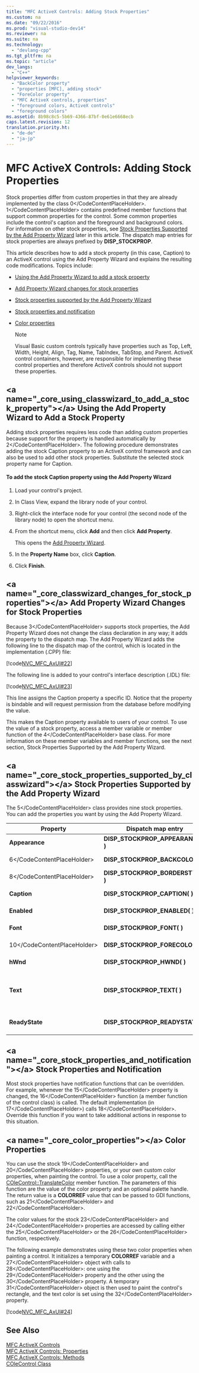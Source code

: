 ```yaml
---
title: "MFC ActiveX Controls: Adding Stock Properties"
ms.custom: na
ms.date: "09/22/2016"
ms.prod: "visual-studio-dev14"
ms.reviewer: na
ms.suite: na
ms.technology: 
  - "devlang-cpp"
ms.tgt_pltfrm: na
ms.topic: "article"
dev_langs: 
  - "C++"
helpviewer_keywords: 
  - "BackColor property"
  - "properties [MFC], adding stock"
  - "ForeColor property"
  - "MFC ActiveX controls, properties"
  - "foreground colors, ActiveX controls"
  - "foreground colors"
ms.assetid: 8b98c8c5-5b69-4366-87bf-0e61e6668ecb
caps.latest.revision: 12
translation.priority.ht: 
  - "de-de"
  - "ja-jp"
---
```

# MFC ActiveX Controls: Adding Stock Properties
Stock properties differ from custom properties in that they are already implemented by the class <CodeContentPlaceHolder>0\</CodeContentPlaceHolder>. <CodeContentPlaceHolder>1\</CodeContentPlaceHolder> contains predefined member functions that support common properties for the control. Some common properties include the control's caption and the foreground and background colors. For information on other stock properties, see [Stock Properties Supported by the Add Property Wizard](#_core_stock_properties_supported_by_classwizard) later in this article. The dispatch map entries for stock properties are always prefixed by **DISP_STOCKPROP**.  
  
 This article describes how to add a stock property (in this case, Caption) to an ActiveX control using the Add Property Wizard and explains the resulting code modifications. Topics include:  
  
-   [Using the Add Property Wizard to add a stock property](#_core_using_classwizard_to_add_a_stock_property)  
  
-   [Add Property Wizard changes for stock properties](#_core_classwizard_changes_for_stock_properties)  
  
-   [Stock properties supported by the Add Property Wizard](#_core_stock_properties_supported_by_classwizard)  
  
-   [Stock properties and notification](#_core_stock_properties_and_notification)  
  
-   [Color properties](#_core_color_properties)  
  
    > [!NOTE]
    >  Visual Basic custom controls typically have properties such as Top, Left, Width, Height, Align, Tag, Name, TabIndex, TabStop, and Parent. ActiveX control containers, however, are responsible for implementing these control properties and therefore ActiveX controls should not support these properties.  
  
##  \<a name="_core_using_classwizard_to_add_a_stock_property">\</a> Using the Add Property Wizard to Add a Stock Property  
 Adding stock properties requires less code than adding custom properties because support for the property is handled automatically by <CodeContentPlaceHolder>2\</CodeContentPlaceHolder>. The following procedure demonstrates adding the stock Caption property to an ActiveX control framework and can also be used to add other stock properties. Substitute the selected stock property name for Caption.  
  
#### To add the stock Caption property using the Add Property Wizard  
  
1.  Load your control's project.  
  
2.  In Class View, expand the library node of your control.  
  
3.  Right-click the interface node for your control (the second node of the library node) to open the shortcut menu.  
  
4.  From the shortcut menu, click **Add** and then click **Add Property**.  
  
     This opens the [Add Property Wizard](../vs140/names--add-property-wizard.md).  
  
5.  In the **Property Name** box, click **Caption**.  
  
6.  Click **Finish**.  
  
##  \<a name="_core_classwizard_changes_for_stock_properties">\</a> Add Property Wizard Changes for Stock Properties  
 Because <CodeContentPlaceHolder>3\</CodeContentPlaceHolder> supports stock properties, the Add Property Wizard does not change the class declaration in any way; it adds the property to the dispatch map. The Add Property Wizard adds the following line to the dispatch map of the control, which is located in the implementation (.CPP) file:  
  
 [!code[NVC_MFC_AxUI#22](../vs140/codesnippet/CPP/mfc-activex-controls--adding-stock-properties_1.cpp)]  
  
 The following line is added to your control's interface description (.IDL) file:  
  
 [!code[NVC_MFC_AxUI#23](../vs140/codesnippet/CPP/mfc-activex-controls--adding-stock-properties_2.idl)]  
  
 This line assigns the Caption property a specific ID. Notice that the property is bindable and will request permission from the database before modifying the value.  
  
 This makes the Caption property available to users of your control. To use the value of a stock property, access a member variable or member function of the <CodeContentPlaceHolder>4\</CodeContentPlaceHolder> base class. For more information on these member variables and member functions, see the next section, Stock Properties Supported by the Add Property Wizard.  
  
##  \<a name="_core_stock_properties_supported_by_classwizard">\</a> Stock Properties Supported by the Add Property Wizard  
 The <CodeContentPlaceHolder>5\</CodeContentPlaceHolder> class provides nine stock properties. You can add the properties you want by using the Add Property Wizard.  
  
|Property|Dispatch map entry|How to access value|  
|--------------|------------------------|-------------------------|  
|**Appearance**|**DISP_STOCKPROP_APPEARANCE( )**|Value accessible as **m_sAppearance**.|  
|<CodeContentPlaceHolder>6\</CodeContentPlaceHolder>|**DISP_STOCKPROP_BACKCOLOR( )**|Value accessible by calling <CodeContentPlaceHolder>7\</CodeContentPlaceHolder>.|  
|<CodeContentPlaceHolder>8\</CodeContentPlaceHolder>|**DISP_STOCKPROP_BORDERSTYLE( )**|Value accessible as **m_sBorderStyle**.|  
|**Caption**|**DISP_STOCKPROP_CAPTION( )**|Value accessible by calling <CodeContentPlaceHolder>9\</CodeContentPlaceHolder>.|  
|**Enabled**|**DISP_STOCKPROP_ENABLED( )**|Value accessible as **m_bEnabled**.|  
|**Font**|**DISP_STOCKPROP_FONT( )**|See the article [MFC ActiveX Controls: Using Fonts](../vs140/mfc-activex-controls--using-fonts.md) for usage.|  
|<CodeContentPlaceHolder>10\</CodeContentPlaceHolder>|**DISP_STOCKPROP_FORECOLOR( )**|Value accessible by calling <CodeContentPlaceHolder>11\</CodeContentPlaceHolder>.|  
|**hWnd**|**DISP_STOCKPROP_HWND( )**|Value accessible as <CodeContentPlaceHolder>12\</CodeContentPlaceHolder>.|  
|**Text**|**DISP_STOCKPROP_TEXT( )**|Value accessible by calling <CodeContentPlaceHolder>13\</CodeContentPlaceHolder>. This property is the same as **Caption**, except for the property name.|  
|**ReadyState**|**DISP_STOCKPROP_READYSTATE()**|Value accessible as m_lReadyState or <CodeContentPlaceHolder>14\</CodeContentPlaceHolder>|  
  
##  \<a name="_core_stock_properties_and_notification">\</a> Stock Properties and Notification  
 Most stock properties have notification functions that can be overridden. For example, whenever the <CodeContentPlaceHolder>15\</CodeContentPlaceHolder> property is changed, the <CodeContentPlaceHolder>16\</CodeContentPlaceHolder> function (a member function of the control class) is called. The default implementation (in <CodeContentPlaceHolder>17\</CodeContentPlaceHolder>) calls <CodeContentPlaceHolder>18\</CodeContentPlaceHolder>. Override this function if you want to take additional actions in response to this situation.  
  
##  \<a name="_core_color_properties">\</a> Color Properties  
 You can use the stock <CodeContentPlaceHolder>19\</CodeContentPlaceHolder> and <CodeContentPlaceHolder>20\</CodeContentPlaceHolder> properties, or your own custom color properties, when painting the control. To use a color property, call the [COleControl::TranslateColor](../vs140/colecontrol--translatecolor.md) member function. The parameters of this function are the value of the color property and an optional palette handle. The return value is a **COLORREF** value that can be passed to GDI functions, such as <CodeContentPlaceHolder>21\</CodeContentPlaceHolder> and <CodeContentPlaceHolder>22\</CodeContentPlaceHolder>.  
  
 The color values for the stock <CodeContentPlaceHolder>23\</CodeContentPlaceHolder> and <CodeContentPlaceHolder>24\</CodeContentPlaceHolder> properties are accessed by calling either the <CodeContentPlaceHolder>25\</CodeContentPlaceHolder> or the <CodeContentPlaceHolder>26\</CodeContentPlaceHolder> function, respectively.  
  
 The following example demonstrates using these two color properties when painting a control. It initializes a temporary **COLORREF** variable and a <CodeContentPlaceHolder>27\</CodeContentPlaceHolder> object with calls to <CodeContentPlaceHolder>28\</CodeContentPlaceHolder>: one using the <CodeContentPlaceHolder>29\</CodeContentPlaceHolder> property and the other using the <CodeContentPlaceHolder>30\</CodeContentPlaceHolder> property. A temporary <CodeContentPlaceHolder>31\</CodeContentPlaceHolder> object is then used to paint the control's rectangle, and the text color is set using the <CodeContentPlaceHolder>32\</CodeContentPlaceHolder> property.  
  
 [!code[NVC_MFC_AxUI#24](../vs140/codesnippet/CPP/mfc-activex-controls--adding-stock-properties_3.cpp)]  
  
## See Also  
 [MFC ActiveX Controls](../vs140/mfc-activex-controls.md)   
 [MFC ActiveX Controls: Properties](../vs140/mfc-activex-controls--properties.md)   
 [MFC ActiveX Controls: Methods](../vs140/mfc-activex-controls--methods.md)   
 [COleControl Class](../vs140/colecontrol-class.md)